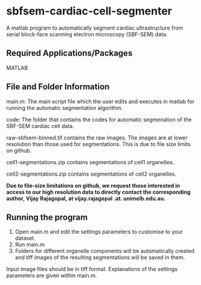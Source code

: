 sbfsem-cardiac-cell-segmenter
=============================
A matlab program to automatically segment cardiac ultrastructure from serial block-face scanning electron microscopy (SBF-SEM) data.

**Required Applications/Packages**
----------------------------------
MATLAB

**File and Folder Information**
-------------------------------
main.m: The main script file which the user edits and executes in matlab for running the automatic segmentation algorithm. 

code: The folder that contains the codes for automatic segmenation of the SBF-SEM cardiac cell data.

raw-sbfsem-binned.tif contains the raw images. The images are at lower resolution than those used for segmentations. This is due to file size limits on github.

cell1-segmentations.zip contains segmentations of cell1 organelles.

cell2-segmentations.zip contains segmentations of cell2 organelles. 

**Due to file-size limitations on github, we request those interested in access to our high resolution data to directly contact the corresponding author, Vijay Rajagopal, at vijay.rajagopal .at. unimelb.edu.au.**

**Running the program**
-----------------------
1. Open main.m and edit the settings parameters to customise to your dataset. 
2. Run main.m
3. Folders for different organelle components will be automatically created and tiff images of the resulting segmentations will be saved in them. 

Input image files should be in tiff format. Explanations of the settings parameters are given within main.m.


